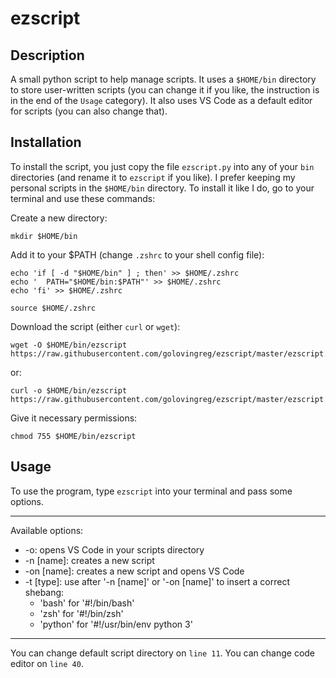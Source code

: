 # ezscript
## Description
A small python script to help manage scripts. It uses a `$HOME/bin` directory to store user-written scripts (you can change it if you like, the instruction is in the end of the `Usage` category). It also uses VS Code as a default editor for scripts (you can also change that). 

## Installation
To install the script, you just copy the file `ezscript.py` into any of your `bin` directories (and rename it to `ezscript` if you like). I prefer keeping my personal scripts in the `$HOME/bin` directory. To install it like I do, go to your terminal and use these commands: 

Create a new directory:
```
mkdir $HOME/bin
```
Add it to your $PATH (change `.zshrc` to your shell config file):
```
echo 'if [ -d "$HOME/bin" ] ; then' >> $HOME/.zshrc
echo '  PATH="$HOME/bin:$PATH"' >> $HOME/.zshrc
echo 'fi' >> $HOME/.zshrc

source $HOME/.zshrc
```
Download the script (either `curl` or `wget`):
```
wget -O $HOME/bin/ezscript https://raw.githubusercontent.com/golovingreg/ezscript/master/ezscript.py
```
or:
```
curl -o $HOME/bin/ezscript https://raw.githubusercontent.com/golovingreg/ezscript/master/ezscript.py
```
Give it necessary permissions:
```
chmod 755 $HOME/bin/ezscript
```

## Usage
To use the program, type `ezscript` into your terminal and pass some options.
******
Available options:
* -o: opens VS Code in your scripts directory
* -n [name]: creates a new script
* -on [name]: creates a new script and opens VS Code
* -t [type]: use after '-n [name]' or '-on [name]' to insert a correct shebang:
  * 'bash' for '#!/bin/bash' 
  * 'zsh' for '#!/bin/zsh' 
  * 'python' for '#!/usr/bin/env python 3' 
******
You can change default script directory on `line 11`.
You can change code editor on `line 40`.
